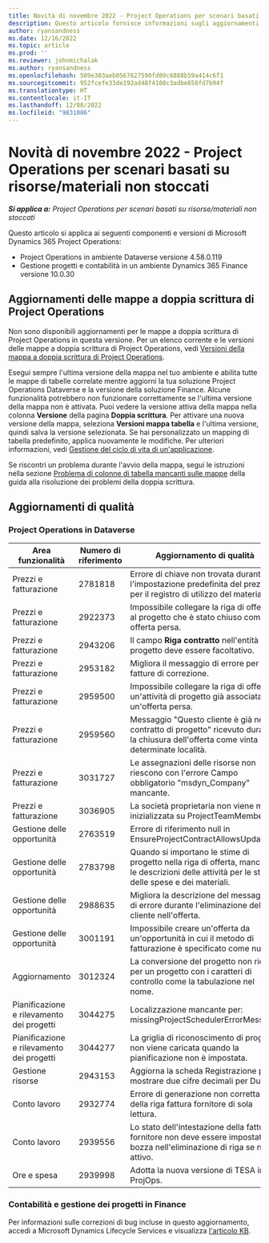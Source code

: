 ```yaml
---
title: Novità di novembre 2022 - Project Operations per scenari basati su risorse/materiali non stoccati
description: Questo articolo fornisce informazioni sugli aggiornamenti di qualità disponibili nella versione di novembre 2022 di Microsoft Dynamics 365 Project Operations per scenari basati su risorse/materiali non stoccati.
author: ryansandness
ms.date: 12/16/2022
ms.topic: article
ms.prod: ''
ms.reviewer: johnmichalak
ms.author: ryansandness
ms.openlocfilehash: 509e303aeb0567627590fd89c6888b59a414c6f1
ms.sourcegitcommit: 952fcefe33de192ad48f4108c3adbe658fd7b94f
ms.translationtype: HT
ms.contentlocale: it-IT
ms.lasthandoff: 12/08/2022
ms.locfileid: "9831086"
---
```

# <a name="whats-new-november-2022---project-operations-for-resourcenon-stocked-based-scenarios"></a>Novità di novembre 2022 - Project Operations per scenari basati su risorse/materiali non stoccati

_**Si applica a:** Project Operations per scenari basati su risorse/materiali non stoccati_

Questo articolo si applica ai seguenti componenti e versioni di Microsoft Dynamics 365 Project Operations:

- Project Operations in ambiente Dataverse versione 4.58.0.119
- Gestione progetti e contabilità in un ambiente Dynamics 365 Finance versione 10.0.30

## <a name="project-operations-dual-write-maps-updates"></a>Aggiornamenti delle mappe a doppia scrittura di Project Operations

Non sono disponibili aggiornamenti per le mappe a doppia scrittura di Project Operations in questa versione. Per un elenco corrente e le versioni delle mappe a doppia scrittura di Project Operations, vedi [Versioni della mappa a doppia scrittura di Project Operations](../environment/resource-dual-write-maps.md).

Esegui sempre l'ultima versione della mappa nel tuo ambiente e abilita tutte le mappe di tabelle correlate mentre aggiorni la tua soluzione Project Operations Dataverse e la versione della soluzione Finance. Alcune funzionalità potrebbero non funzionare correttamente se l'ultima versione della mappa non è attivata. Puoi vedere la versione attiva della mappa nella colonna **Versione** della pagina **Doppia scrittura**. Per attivare una nuova versione della mappa, seleziona **Versioni mappa tabella** e l'ultima versione, quindi salva la versione selezionata. Se hai personalizzato un mapping di tabella predefinito, applica nuovamente le modifiche. Per ulteriori informazioni, vedi [Gestione del ciclo di vita di un'applicazione](/dynamics365/fin-ops-core/dev-itpro/data-entities/dual-write/app-lifecycle-management).

Se riscontri un problema durante l'avvio della mappa, segui le istruzioni nella sezione [Problema di colonne di tabella mancanti sulle mappe](/dynamics365/fin-ops-core/dev-itpro/data-entities/dual-write/dual-write-troubleshooting-finops-upgrades#missing-table-columns-issue-on-maps) della guida alla risoluzione dei problemi della doppia scrittura.

## <a name="quality-updates"></a>Aggiornamenti di qualità

### <a name="project-operations-on-dataverse"></a>Project Operations in Dataverse

| Area funzionalità | Numero di riferimento | Aggiornamento di qualità |
| --- | --- | --- |
| Prezzi e fatturazione | 2781818 | Errore di chiave non trovata durante l'impostazione predefinita del prezzo per il registro di utilizzo del materiale. |
| Prezzi e fatturazione | 2922373 | Impossibile collegare la riga di offerta al progetto che è stato chiuso come offerta persa. |
| Prezzi e fatturazione | 2943206 | Il campo **Riga contratto** nell'entità progetto deve essere facoltativo. |
| Prezzi e fatturazione | 2953182 | Migliora il messaggio di errore per le fatture di correzione.|
| Prezzi e fatturazione | 2959500 | Impossibile collegare la riga di offerta a un'attività di progetto già associata a un'offerta persa.|
| Prezzi e fatturazione | 2959560 | Messaggio "Questo cliente è già nel contratto di progetto" ricevuto durante la chiusura dell'offerta come vinta in determinate località. |
| Prezzi e fatturazione | 3031727 | Le assegnazioni delle risorse non riescono con l'errore Campo obbligatorio "msdyn_Company" mancante. |
| Prezzi e fatturazione | 3036905 | La società proprietaria non viene mai inizializzata su ProjectTeamMember. |
| Gestione delle opportunità | 2763519 | Errore di riferimento null in EnsureProjectContractAllowsUpdates. |
| Gestione delle opportunità | 2783798 | Quando si importano le stime di progetto nella riga di offerta, mancano le descrizioni delle attività per le stime delle spese e dei materiali.|
| Gestione delle opportunità | 2988635 | Migliora la descrizione del messaggio di errore durante l'eliminazione del cliente nell'offerta. |
| Gestione delle opportunità | 3001191 | Impossibile creare un'offerta da un'opportunità in cui il metodo di fatturazione è specificato come null. |
| Aggiornamento | 3012324 | La conversione del progetto non riesce per un progetto con i caratteri di controllo come la tabulazione nel nome. || Pianificazione e rilevamento dei progetti | 2790384 | Il timeout OperationSet in sospeso è troppo breve. |
| Pianificazione e rilevamento dei progetti | 3044275 | Localizzazione mancante per: missingProjectSchedulerErrorMessage. |
| Pianificazione e rilevamento dei progetti | 3044277 | La griglia di riconoscimento di progetto non viene caricata quando la pianificazione non è impostata.|
| Gestione risorse | 2943153 | Aggiorna la scheda Registrazione per mostrare due cifre decimali per Durata.|
| Conto lavoro | 2932774 | Errore di generazione non corretta della riga fattura fornitore di sola lettura. |
| Conto lavoro | 2939556 | Lo stato dell'intestazione della fattura fornitore non deve essere impostato su bozza nell'eliminazione di riga se non è attivo. |
| Ore e spesa | 2939998 | Adotta la nuova versione di TESA in ProjOps. |


### <a name="project-management-and-accounting-in-finance"></a>Contabilità e gestione dei progetti in Finance

Per informazioni sulle correzioni di bug incluse in questo aggiornamento, accedi a Microsoft Dynamics Lifecycle Services e visualizza [l'articolo KB](https://fix.lcs.dynamics.com/Issue/Details?bugId=745468).
